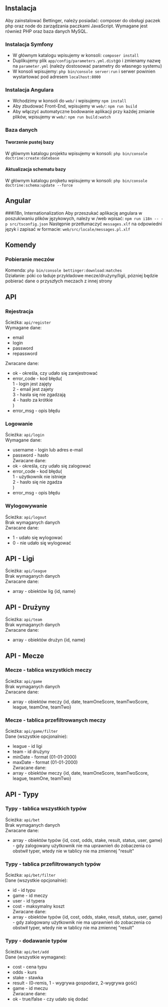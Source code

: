 ## Instalacja
Aby zainstalować Bettinger, należy posiadać: composer do obsługi paczek php oraz node do zarządzania paczkami JavaScript. Wymagane jest również PHP oraz baza danych MySQL.
### Instalacja Symfony
* W głównym katalogu wpisujemy w konsoli: `composer install`
* Duplikujemy plik `app/config/parameters.yml.dist`go i zmienamy nazwę na `parameter.yml` (należy dostosować parametry do własnego systemu)
* W konsoli wpisujemy: `php bin/console server:run` i serwer powinien wystartować pod adresem `localhost:8000`

### Instalacja Angulara
* Wchodzimy w konsoli do `web/` i wpisujemy `npm install`
* Aby zbudować Front-End, wpisujemy w `web/`: `npm run build`
* Aby włączyć automatyczne bodowanie aplikacji przy każdej zmianie plików, wpisujemy w `web/`: `npm run build:watch`

### Baza danych
#### Tworzenie pustej bazy
W głównym katalogu projektu wpisujemy w konsoli: `php bin/console doctrine:create:datebase`
#### Aktualizacja schematu bazy
W głównym katalogu projketu wpisujemy w konsoli: `php bin/console doctrine:schema:update --force`

## Angular
###i18n, Internationalization
Aby przeszukać aplikację angulara w poszukiwaniu plików językowych, należy w /web wpisać:
`npm run i18n -- -p src/tsconfig.json`
Następnie przetłumaczyć `messages.xlf` na odpowiedni język i zapisać w formacie: `web/src/locale/messages.pl.xlf`

## Komendy
### Pobieranie meczów
Komenda: `php bin/console bettinger:download:matches`   
Działanie: póki co ładuje przykładowe mecze/drużyny/ligii, pózniej będzie pobierać dane o przyszłych meczach z innej strony

## API
### Rejestracja
Ścieżka: `api/register`  
Wymagane dane:  
*  email  
*  login 
*  password  
*  repassword

Zwracane dane:  
*    ok - określa, czy udało się zarejestrować 
*    error_code - kod błędu(  
        1 - login jest zajęty  
        2 - email jest zajety  
        3 - hasła się nie zgadzają  
        4 - hasło za krótkie  
)  
*    error_msg - opis błędu   
      
### Logowanie  
Ścieżka: `api/login`  
Wymagane dane:   
* username - login lub adres e-mail  
* password - hasło  
Zwracane dane:  
* ok - określa, czy udało się zalogować  
* error_code - kod błędu(  
            1 - użytkownik nie istnieje  
            2 - hasło się nie zgadza  
        )  
* error_msg - opis błędu  

### Wylogowywanie  
Ścieżka: `api/logout`  
Brak wymaganych danych  
Zwracane dane:  
*    1 - udało się wylogować  
*    0 - nie udało się wylogować  


## API - Ligi  
Ścieżka: `api/league`  
Brak wymaganych danych  
Zwracane dane:  
*    array - obiektów lig {id, name} 


## API - Drużyny
Ścieżka: `api/team`  
Brak wymaganych danych  
Zwracane dane:  
*    array - obiektów drużyn {id, name} 

## API - Mecze
### Mecze - tablica wszystkich meczy
Ścieżka: `api/game`  
Brak wymaganych danych  
Zwracane dane:  
*    array - obiektów meczy {id, date, teamOneScore, teamTwoScore, league, teamOne, teamTwo} 

### Mecze - tablica przefiltrowanych meczy
Ścieżka: `api/game/filter`  
Dane (wszystkie opcjonalnie):  
*  league - id ligi 
*  team - id drużyny
*  minDate - format (01-01-2000)
*  maxDate - format (01-01-2000)  
Zwracane dane:  
*    array - obiektów meczy {id, date, teamOneScore, teamTwoScore, league, teamOne, teamTwo} 

## API - Typy
### Typy - tablica wszystkich typów
Ścieżka: `api/bet`  
Brak wymaganych danych  
Zwracane dane:  
*    array - obiektów typów {id, cost, odds, stake, result, status, user, game} - gdy zalogowany użytkownik nie ma uprawnień do zobaczenia co obstwił typer, wtedy nie w tablicy nie ma zmiennej "result"

### Typy - tablica przefiltrowanych typów
Ścieżka: `api/bet/filter`  
Dane (wszystkie opcjonalnie):  
*  id - id typu 
*  game - id meczy
*  user - id typera
*  cost - maksymalny koszt  
Zwracane dane:  
*    array - obiektów typów {id, cost, odds, stake, result, status, user, game} - gdy zalogowany użytkownik nie ma uprawnień do zobaczenia co obstwił typer, wtedy nie w tablicy nie ma zmiennej "result"

### Typy - dodawanie typów
Ścieżka: `api/bet/add`  
Dane (wszystkie wymagane):  
*  cost - cena typu 
*  odds - kurs
*  stake - stawka
*  result - (0-remis, 1 - wygrywa gospodarz, 2-wygrywa gość)
*  game - id meczu  
Zwracane dane:  
*    ok - true/false - czy udało się dodać
  
